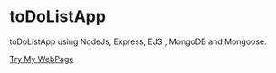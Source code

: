 # toDoListApp
toDoListApp using NodeJs, Express, EJS , MongoDB and Mongoose. 

[Try My WebPage](https://murmuring-mesa-92369.herokuapp.com/)
